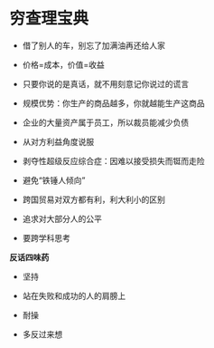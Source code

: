 # 穷查理宝典

- 借了别人的车，别忘了加满油再还给人家

- 价格=成本，价值=收益

- 只要你说的是真话，就不用刻意记你说过的谎言

- 规模优势：你生产的商品越多，你就越能生产这商品

- 企业的大量资产属于员工，所以裁员能减少负债

- 从对方利益角度说服

- 剥夺性超级反应综合症：因难以接受损失而铤而走险

- 避免“铁锤人倾向”

- 跨国贸易对双方都有利，利大利小的区别

- 追求对大部分人的公平

- 要跨学科思考



**反话四味药**

- 坚持

- 站在失败和成功的人的肩膀上

- 耐操

- 多反过来想
